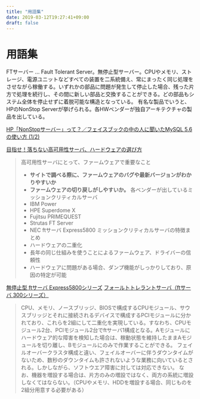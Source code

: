 ```yaml
---
title: "用語集"
date: 2019-03-12T19:27:41+09:00
draft: false
---
```


# 用語集

FTサーバー ... Fault Tolerant Server。無停止型サーバー。CPUやメモリ、ストレージ、電源ユニットなどすべての装置を二系統備え、常にまったく同じ処理をさせながら稼働する。いずれかの部品に問題が発生して停止した場合、残った片方で処理を続行し、その間に新しい部品と交換することができる。どの部品もシステム全体を停止せずに着脱可能な構造となっている。 有名な製品でいうと、HPのNonStop Serverが挙げられる。各HWベンダーが独自アーキテクチャの製品を出している。

[HP「NonStopサーバー」って？／フェイスブックの中の人に聞いたMySQL 5.6の使い方 (1/2)](https://www.atmarkit.co.jp/ait/articles/1312/25/news007.html)

[目指せ！落ちない高可用性サーバ、ハードウェアの選び方](https://qiita.com/takaaki_kurihara/items/162c2e4e9a5883fcc96a)

> 高可用性サーバにとって、ファームウェアで重要なこと
> * **サイトで調べる際に、ファームウェアのバグや最新バージョンがわかりやすいか**
> * **ファームウェアの切り戻しがしやすいか。**
> 各ベンダーが出しているミッションクリティカルサーバ
> * IBM Power
> * HPE Superdome X
> * Fujitsu PRIMEQUEST
> * Strutas FT Server
> * NEC ftサーバ Express5800
> ミッションクリティカルサーバの特徴まとめ
> * ハードウェアの二重化
> * 長年の同じ仕組みを使うことによるファームウェア、ドライバーの信頼性
> * ハードウェアに問題がある場合、ダンプ機能がしっかりしており、原因の特定が可能

[無停止型 ftサーバ Express5800シリーズ](https://jpn.nec.com/pcserver/ft/index.html)
[フォールトトレラントサーバ（ftサーバ 300シリーズ）](https://ja.wikipedia.org/wiki/Express5800#%E3%83%95%E3%82%A9%E3%83%BC%E3%83%AB%E3%83%88%E3%83%88%E3%83%AC%E3%83%A9%E3%83%B3%E3%83%88%E3%82%B5%E3%83%BC%E3%83%90%EF%BC%88ft%E3%82%B5%E3%83%BC%E3%83%90_300%E3%82%B7%E3%83%AA%E3%83%BC%E3%82%BA%EF%BC%89)
> CPU、メモリ、ノースブリッジ、BIOSで構成するCPUモジュール、サウスブリッジとそれに接続されるデバイスで構成するPCIモジュールに分かれており、これらを2組にして二重化を実現している。すなわち、CPUモジュール2台、PCIモジュール2台でftサーバ1構成となる。Aモジュールにハードウェア的な障害を検知した場合は、稼動状態を維持したままAモジュールを切り離し、Bモジュールにのみで作業することができる。
> フェイルオーバークラスタ構成と違い、フェイルオーバーに伴うダウンタイムがないため、数秒のダウンタイムも許されないような業務に向いているとされる。しかしながら、ソフトウエア障害に対しては対応できない。
> なお、機器を増設する場合は、片方のみの増設ではなく、両方の系統に増設しなくてはならない。（CPUやメモリ、HDDを増設する場合、同じものを2組分用意する必要がある）